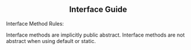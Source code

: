 <h2 align=center>Interface Guide</h2>



Interface Method Rules: 

Interface methods are implicitly public abstract.
Interface methods are not abstract when using default or static. 